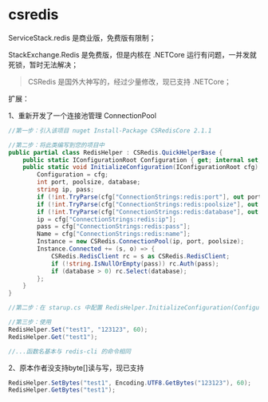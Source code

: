 # csredis

ServiceStack.redis 是商业版，免费版有限制；

StackExchange.Redis 是免费版，但是内核在 .NETCore 运行有问题，一并发就死锁，暂时无法解决；

 > CSRedis 是国外大神写的，经过少量修改，现已支持 .NETCore；

扩展：

1、重新开发了一个连接池管理 ConnectionPool

```c#
//第一步：引入该项目 nuget Install-Package CSRedisCore 2.1.1

//第二步：将此类编写到您的项目中
public partial class RedisHelper : CSRedis.QuickHelperBase {
	public static IConfigurationRoot Configuration { get; internal set; }
	public static void InitializeConfiguration(IConfigurationRoot cfg) {
		Configuration = cfg;
		int port, poolsize, database;
		string ip, pass;
		if (!int.TryParse(cfg["ConnectionStrings:redis:port"], out port)) port = 6379;
		if (!int.TryParse(cfg["ConnectionStrings:redis:poolsize"], out poolsize)) poolsize = 50;
		if (!int.TryParse(cfg["ConnectionStrings:redis:database"], out database)) database = 0;
		ip = cfg["ConnectionStrings:redis:ip"];
		pass = cfg["ConnectionStrings:redis:pass"];
		Name = cfg["ConnectionStrings:redis:name"];
		Instance = new CSRedis.ConnectionPool(ip, port, poolsize);
		Instance.Connected += (s, o) => {
			CSRedis.RedisClient rc = s as CSRedis.RedisClient;
			if (!string.IsNullOrEmpty(pass)) rc.Auth(pass);
			if (database > 0) rc.Select(database);
		};
	}
}

//第二步：在 starup.cs 中配置 RedisHelper.InitializeConfiguration(Configuration);

//第三步：使用
RedisHelper.Set("test1", "123123", 60);
RedisHelper.Get("test1");

//...函数名基本与 redis-cli 的命令相同
```

2、原本作者没支持byte[]读与写，现已支持

```c#
RedisHelper.SetBytes("test1", Encoding.UTF8.GetBytes("123123"), 60);
RedisHelper.GetBytes("test1");
```